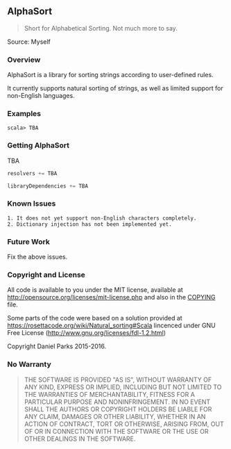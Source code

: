 ## AlphaSort

> Short for Alphabetical Sorting. Not much more to say.

Source: Myself

### Overview

AlphaSort is a library for sorting strings according to user-defined rules.

It currently supports natural sorting of strings, as well as limited support
for non-English languages.

### Examples

```
scala> TBA
```

### Getting AlphaSort

TBA

```scala
resolvers += TBA

libraryDependencies += TBA
```

### Known Issues

    1. It does not yet support non-English characters completely.
    2. Dictionary injection has not been implemented yet.

### Future Work

Fix the above issues.

### Copyright and License

All code is available to you under the MIT license, available at
http://opensource.org/licenses/mit-license.php and also in the
[COPYING](COPYING) file.

Some parts of the code were based on a solution provided at 
https://rosettacode.org/wiki/Natural_sorting#Scala lincenced under
GNU Free License (http://www.gnu.org/licenses/fdl-1.2.html)

Copyright Daniel Parks 2015-2016.

### No Warranty

> THE SOFTWARE IS PROVIDED "AS IS", WITHOUT WARRANTY OF ANY KIND,
> EXPRESS OR IMPLIED, INCLUDING BUT NOT LIMITED TO THE WARRANTIES OF
> MERCHANTABILITY, FITNESS FOR A PARTICULAR PURPOSE AND
> NONINFRINGEMENT. IN NO EVENT SHALL THE AUTHORS OR COPYRIGHT HOLDERS
> BE LIABLE FOR ANY CLAIM, DAMAGES OR OTHER LIABILITY, WHETHER IN AN
> ACTION OF CONTRACT, TORT OR OTHERWISE, ARISING FROM, OUT OF OR IN
> CONNECTION WITH THE SOFTWARE OR THE USE OR OTHER DEALINGS IN THE
> SOFTWARE.
